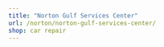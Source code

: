 ```yaml
---
title: "Norton Gulf Services Center"
url: /norton/norton-gulf-services-center/
shop: car repair
---
```


